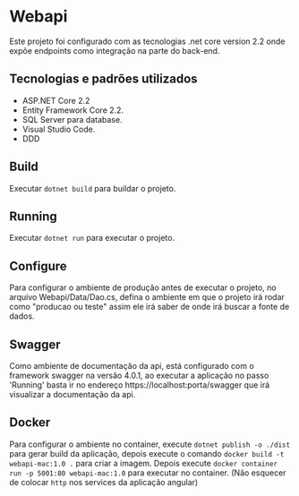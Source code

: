 # Webapi

Este projeto foi configurado com as tecnologias .net core version 2.2 onde expõe endpoints como integração na parte do back-end.

## Tecnologias e padrões utilizados

- ASP.NET Core 2.2
- Entity Framework Core 2.2.
- SQL Server para database.
- Visual Studio Code.
- DDD

## Build

Executar `dotnet build` para buildar o projeto.

## Running

Executar `dotnet run` para executar o projeto. 

## Configure

Para configurar o ambiente de produção antes de executar o projeto, no arquivo Webapi/Data/Dao.cs, defina o ambiente em que o projeto irá rodar como "producao ou teste" assim ele irá saber de onde irá buscar a fonte de dados.

## Swagger 

Como ambiente de documentação da api, está configurado com o framework swagger na versão 4.0.1, ao executar a aplicação no passo 'Running' basta ir no endereço https://localhost:porta/swagger que irá visualizar a documentação da api.

## Docker

Para configurar o ambiente no container, execute `dotnet publish -o ./dist` para gerar build da aplicação, depois execute o comando `docker build -t webapi-mac:1.0 .` para criar a imagem. Depois execute `docker container run -p 5001:80 webapi-mac:1.0` para executar no container.
(Não esquecer de colocar `http` nos services da aplicação angular)